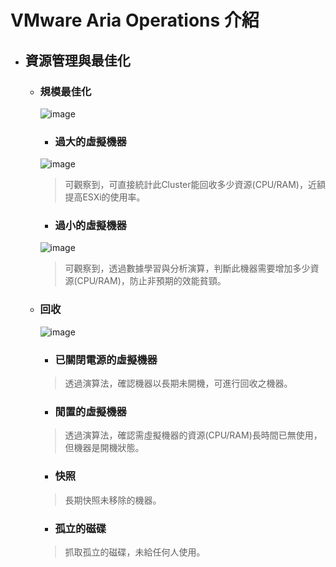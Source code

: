 # VMware Aria Operations 介紹
- ## 資源管理與最佳化
  - ### 規模最佳化
    ![image](https://github.com/Jerrychanglab/VMware-train/assets/39659664/b4befeb3-c1e2-45f5-bb44-c56e660dd316)
    - ### 過大的虛擬機器
    ![image](https://github.com/Jerrychanglab/VMware-train/assets/39659664/5ff850bb-cfa4-4a20-9cd5-d009c8cf881b)
    > 可觀察到，可直接統計此Cluster能回收多少資源(CPU/RAM)，近額提高ESXi的使用率。
    - ### 過小的虛擬機器
    ![image](https://github.com/Jerrychanglab/VMware-train/assets/39659664/e7372935-2972-4892-80cf-ee85403ab11f)
    > 可觀察到，透過數據學習與分析演算，判斷此機器需要增加多少資源(CPU/RAM)，防止非預期的效能貧頸。
  - ### 回收
    ![image](https://github.com/Jerrychanglab/VMware-train/assets/39659664/a34a8bc8-326f-4a01-90ad-8efd234d099c)
    - ### 已關閉電源的虛擬機器
    > 透過演算法，確認機器以長期未開機，可進行回收之機器。
    - ### 閒置的虛擬機器
    > 透過演算法，確認需虛擬機器的資源(CPU/RAM)長時間已無使用，但機器是開機狀態。
    - ### 快照
    > 長期快照未移除的機器。
    - ### 孤立的磁碟
    > 抓取孤立的磁碟，未給任何人使用。
